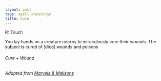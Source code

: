 ```yaml
---
layout: post
tags: spell physiurgy
title: Cure
---
```


R: Touch

You lay hands on a creature nearby to miraculously cure their wounds. The subject is cured of [dice] wounds and poisons

###### *Cure + Wound*

###### Adapted from [Marvels & Malisons](https://www.drivethrurpg.com/product/211911/Marvels--Malisons)
